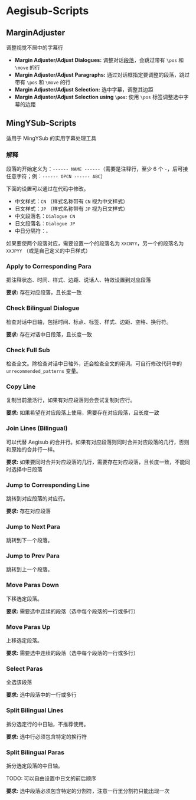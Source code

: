 # Aegisub-Scripts

## MarginAdjuster

调整视觉不居中的字幕行

- **Margin Adjuster/Adjust Dialogues:** 调整对话[段落](#解释)，会跳过带有 `\pos` 和 `\move` 的行
- **Margin Adjuster/Adjust Paragraphs:** 通过对话框指定要调整的段落，跳过带有 `\pos` 和 `\move` 的行
- **Margin Adjuster/Adjust Selection:** 选中字幕，调整其边距
- **Margin Adjuster/Adjust Selection using `\pos`:** 使用 `\pos` 标签调整选中字幕的边距

## MingYSub-Scripts

适用于 MingYSub 的实用字幕处理工具

### 解释

段落的开始定义为：`------ NAME ------`（需要是注释行，至少 6 个 `-`，后可接任意字符；例：`------ OPCN ------ ABC`）

下面的设置可以通过在代码中修改。
- 中文样式：`CN` （样式名称带有 `CN` 视为中文样式）
- 日文样式：`JP` （样式名称带有 `JP` 视为日文样式）
- 中文段落名：`Dialogue CN`
- 日文段落名：`Dialogue JP`
- 中日分隔符：`。`

如果要使两个段落对应，需要设置一个的段落名为 `XXCNYY`，另一个的段落名为 `XXJPYY` （或是自己定义的中日样式）

### Apply to Corresponding Para

把注释状态、时间、样式、边距、说话人、特效设置到对应段落

**要求:** 存在对应段落，且长度一致

### Check Bilingual Dialogue

检查对话中日轴，包括时间、标点、标签、样式、边距、空格、换行符。

**要求:** 存在对话中日段落，且长度一致

### Check Full Sub

检查全文。除检查对话中日轴外，还会检查全文的用词。可自行修改代码中的 `unrecommended_patterns` 变量。

### Copy Line

复制当前激活行，如果有对应段落则会尝试复制对应行。

**要求:** 如果希望在对应段落上使用，需要存在对应段落，且长度一致

### Join Lines (Bilingual)

可以代替 Aegisub 的合并行。如果有对应段落则同时合并对应段落的几行，否则和原始的合并行一样。

**要求:** 如果要同时合并对应段落的几行，需要存在对应段落，且长度一致，不能同时选择中日段落

### Jump to Corresponding Line

跳转到对应段落的对应行。

**要求:** 存在对应段落

### Jump to Next Para

跳转到下一个段落。

### Jump to Prev Para

跳转到上一个段落。

### Move Paras Down

下移选定段落。

**要求:** 需要选中连续的段落（选中每个段落的一行或多行）

### Move Paras Up

上移选定段落。

**要求:** 需要选中连续的段落（选中每个段落的一行或多行）

### Select Paras

全选该段落

**要求:** 选中段落中的一行或多行

### Split Bilingual Lines

拆分选定行的中日轴，不推荐使用。

**要求:** 选中行必须包含特定的换行符

### Split Bilingual Paras

拆分选定段落的中日轴。

TODO: 可以自由设置中日文的前后顺序

**要求:** 选中段落必须包含特定的分割符，注意一行里分割符只能出现一次

